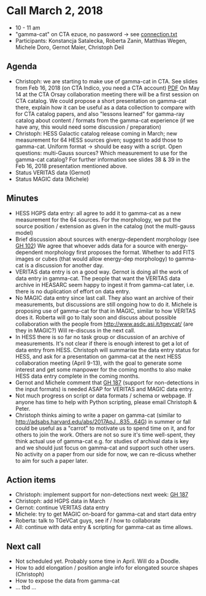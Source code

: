 # Call March 2, 2018

* 10 - 11 am
* "gamma-cat" on CTA ezuce, no password -> see [connection.txt](connection.txt)
* Participants: Konstancja Satalecka, Roberta Zanin, Matthias Wegen, Michele Doro, Gernot Maier, Christoph Deil

## Agenda

* Christoph: we are starting to make use of gamma-cat in CTA. See slides from Feb 16, 2018 (on CTA Indico, you need a CTA account)
  [PDF](https://indico.cta-observatory.org/event/1752/contributions/15335/attachments/13017/15464/2018-02-16_CTA_GammaCat.pdf)
  On May 14 at the CTA Orsay collaboration meeting there will be a first session on CTA catalog. We could propose a short
  presentation on gamma-cat there, explain how it can be useful as a data collection to compare with for CTA catalog papers,
  and also "lessons learned" for gamma-ray catalog about content / formats from the gamma-cat experience (if we have any,
  this would need some discussion / preparation)
* Christoph: HESS Galactic catalog release coming in March; new measurement for 64 HESS sources given; suggest to add those
  to gamma-cat. Uniform format -> should be easy with a script. Open questions: multi-Gauss sources?
  Which measurement to use for the gamma-cat catalog? For further information see slides 38 & 39 in the Feb 16, 2018
  presentation mentioned above.
* Status VERITAS data (Gernot)
* Status MAGIC data (Michele)


## Minutes

* HESS HGPS data entry: all agree to add it to gamma-cat as a new measurement for the 64 sources.
  For the morphology, we put the source position / extension as given in the catalog (not the multi-gauss model)
* Brief discussion about sources with energy-dependent morphology
  (see [GH 102](https://github.com/gammapy/gamma-cat/issues/102))
  We agree that whoever adds data for a source with energy-dependent morphology first proposes the format.
  Whether to add FITS images or cubes (that would allow energy-dep morphology) to gamma-cat is a discussion for another day.
* VERITAS data entry is on a good way. Gernot is doing all the work of data entry in gamma-cat.
  The people that want the VERITAS data archive in HEASARC seem happy to ingest it from gamma-cat later,
  i.e. there is no duplication of effort on data entry.
* No MAGIC data entry since last call. They also want an archive of their measurements, but discussions
  are still ongoing how to do it. Michele is proposing use of gamma-cat for that in MAGIC,
  similar to how VERITAS does it. Roberta will go to Italy soon and discuss about possible collaboration
  with the people from http://www.asdc.asi.it/tgevcat/ (are they in MAGIC?) Will re-discuss in the next call.
* In HESS there is so far no task group or discussion of an archive of measurements.
  It's not clear if there is enough interest to get a lot of data entry from HESS.
  Christoph will summarise the data entry status for HESS, and ask for a presentation on gamma-cat
  at the next HESS collaboration meeting (April 9-13), with the goal to generate some interest
  and get some manpower for the coming months to also make HESS data entry complete in the coming months.
* Gernot and Michele comment that [GH 187](https://github.com/gammapy/gamma-cat/pull/187)
  (support for non-detections in the input formats) is needed ASAP for VERITAS and MAGIC data entry.
* Not much progress on script or data formats / schema or webpage.
  If anyone has time to help with Python scripting, please email Christoph & Peter.
* Christoph thinks aiming to write a paper on gamma-cat (similar to http://adsabs.harvard.edu/abs/2017ApJ...835...64G)
  in summer or fall could be useful as a "carrot" to motivate us to spend time on it,
  and for others to join the work. Others are not so sure it's time well-spent, they think actual use of gamma-cat
  e.g. for studies of archival data is key and we should just focus on gamma-cat and support such other users.
  No activity on a paper from our side for now, we can re-dicuss whether to aim for such a paper later.

## Action items

* Christoph: implement support for non-detections next week: [GH 187](https://github.com/gammapy/gamma-cat/pull/187)
* Christoph: add HGPS data in March
* Gernot: continue VERITAS data entry
* Michele: try to get MAGIC on-board for gamma-cat and start data entry
* Roberta: talk to TGeVCat guys, see if / how to collaborate
* All: continue with data entry & scripting for gamma-cat as time allows.

## Next call

* Not scheduled yet. Probably some time in April. Will do a Doodle.
* How to add elongation / position angle info for elongated source shapes (Christoph)
* How to expose the data from gamma-cat
* ... tbd ...

